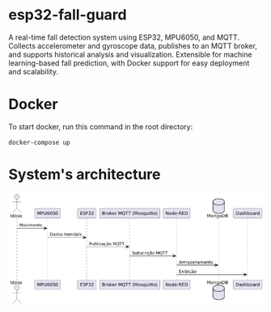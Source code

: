 # esp32-fall-guard
A real-time fall detection system using ESP32, MPU6050, and MQTT. Collects accelerometer and gyroscope data, publishes to an MQTT broker, and supports historical analysis and visualization. Extensible for machine learning-based fall prediction, with Docker support for easy deployment and scalability.

# Docker

To start docker, run this command in the root directory:

```
docker-compose up
```

# System's architecture

![System's architecture](images/diagrama-uml.png)